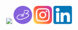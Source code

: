 <img src="https://user-images.githubusercontent.com/105375963/197368952-4f69e3e0-ec40-40f8-bce6-32b18f407656.gif" />
<a href="https://nikoteenie.netlify.app/">
<img src="images/profile_icon.png" width="50px"/></a>
<a href="https://www.instagram.com/nikoteenie/?hl=en">
<img src="images/instagram.png" width="50px"/></a>
<a href="https://www.linkedin.com/in/nicolebrodkin/">
<img src="images/linkedin.png" width="50px"/></a>




